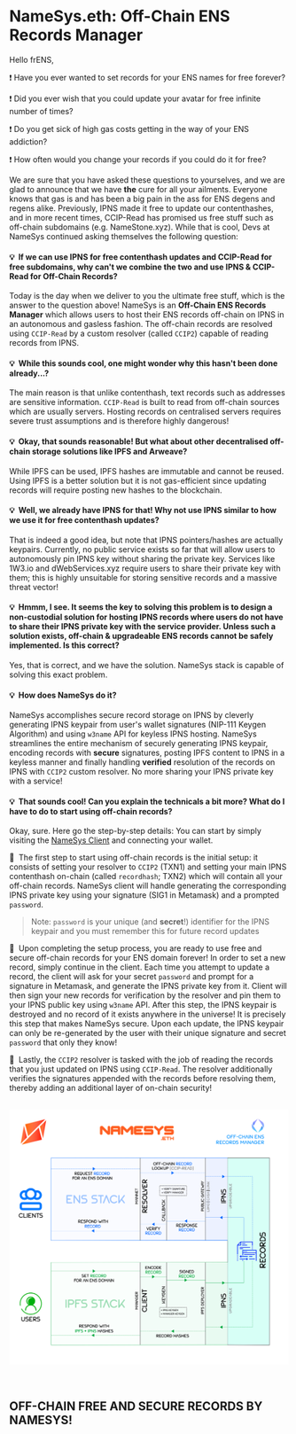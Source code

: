 # NameSys.eth: Off-Chain ENS Records Manager

Hello frENS,

❗ Have you ever wanted to set records for your ENS names for free forever?

❗ Did you ever wish that you could update your avatar for free infinite number of times?

❗ Do you get sick of high gas costs getting in the way of your ENS addiction?

❗ How often would you change your records if you could do it for free?

We are sure that you have asked these questions to yourselves, and we are glad to announce that we have **the** cure for all your ailments. Everyone knows that gas is and has been a big pain in the ass for ENS degens and regens alike. Previously, IPNS made it free to update our contenthashes, and in more recent times, CCIP-Read has promised us free stuff such as off-chain subdomains (e.g. NameStone.xyz). While that is cool, Devs at NameSys continued asking themselves the following question:

#### 💡&nbsp; If we can use IPNS for free contenthash updates and CCIP-Read for free subdomains, why can't we combine the two and use IPNS & CCIP-Read for **Off-Chain Records**?

Today is the day when we deliver to you the ultimate free stuff, which is the answer to the question above! NameSys is an **Off-Chain ENS Records Manager** which allows users to host their ENS records off-chain on IPNS in an autonomous and gasless fashion. The off-chain records are resolved using `CCIP-Read` by a custom resolver (called `CCIP2`) capable of reading records from IPNS.

#### 💡&nbsp; While this sounds cool, one might wonder why this hasn't been done already...?

The main reason is that unlike contenthash, text records such as addresses are sensitive information. `CCIP-Read` is built to read from off-chain sources which are usually servers. Hosting records on centralised servers requires severe trust assumptions and is therefore highly dangerous!

#### 💡&nbsp; Okay, that sounds reasonable! But what about other decentralised off-chain storage solutions like IPFS and Arweave?

While IPFS can be used, IPFS hashes are immutable and cannot be reused. Using IPFS is a better solution but it is not gas-efficient since updating records will require posting new hashes to the blockchain.

#### 💡&nbsp; Well, we already have IPNS for that! Why not use IPNS similar to how we use it for free contenthash updates?

That is indeed a good idea, but note that IPNS pointers/hashes are actually keypairs. Currently, no public service exists so far that will allow users to autonomously pin IPNS key without sharing the private key. Services like 1W3.io and dWebServices.xyz require users to share their private key with them; this is highly unsuitable for storing sensitive records and a massive threat vector!

#### 💡&nbsp; Hmmm, I see. It seems the key to solving this problem is to design a non-custodial solution for hosting IPNS records where users do not have to share their IPNS private key with the service provider. Unless such a solution exists, off-chain & upgradeable ENS records cannot be safely implemented. Is this correct?

Yes, that is correct, and we have the solution. NameSys stack is capable of solving this exact problem.  

#### 💡&nbsp; How does NameSys do it?

NameSys accomplishes secure record storage on IPNS by cleverly generating IPNS keypair from user's wallet signatures (NIP-111 Keygen Algorithm) and using `w3name` API for keyless IPNS hosting. NameSys streamlines the entire mechanism of securely generating IPNS keypair, encoding records with **secure** signatures, posting IPFS content to IPNS in a keyless manner and finally handling **verified** resolution of the records on IPNS with `CCIP2` custom resolver. No more sharing your IPNS private key with a service!

#### 💡&nbsp; That sounds cool! Can you explain the technicals a bit more? What do I have to do to start using off-chain records?

Okay, sure. Here go the step-by-step details: You can start by simply visiting the [NameSys Client](https://namesys.eth.limo) and connecting your wallet.

🧪&nbsp; The first step to start using off-chain records is the initial setup: it consists of setting your resolver to `CCIP2` (TXN1) and setting your main IPNS contenthash on-chain (called `recordhash`; TXN2) which will contain all your off-chain records. NameSys client will handle generating the corresponding IPNS private key using your signature (SIG1 in Metamask) and a prompted `password`.

> Note: `password` is your unique (and **secret**!) identifier for the IPNS keypair and you must remember this for future record updates

🧪&nbsp; Upon completing the setup process, you are ready to use free and secure off-chain records for your ENS domain forever! In order to set a new record, simply continue in the client. Each time you attempt to update a record, the client will ask for your secret `password` and prompt for a signature in Metamask, and generate the IPNS private key from it. Client will then sign your new records for verification by the resolver and pin them to your IPNS public key using `w3name` API. After this step, the IPNS keypair is destroyed and no record of it exists anywhere in the universe! It is precisely this step that makes NameSys secure. Upon each update, the IPNS keypair can only be re-generated by the user with their unique signature and secret `password` that only they know!

🧪&nbsp; Lastly, the `CCIP2` resolver is tasked with the job of reading the records that you just updated on IPNS using `CCIP-Read`. The resolver additionally verifies the signatures appended with the records before resolving them, thereby adding an additional layer of on-chain security!

&nbsp;
![](https://raw.githubusercontent.com/namesys-eth/ccip2-eth-resources/main/graphics/png/fullStack.png)

&nbsp;
## OFF-CHAIN FREE AND SECURE RECORDS BY NAMESYS!
